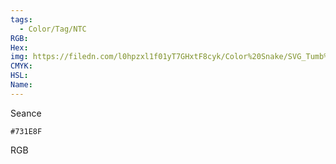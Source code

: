 ```yaml
---
tags:
  - Color/Tag/NTC
RGB:
Hex:
img: https://filedn.com/l0hpzxl1f01yT7GHxtF8cyk/Color%20Snake/SVG_Tumb%20Mass%20No%20Name/731E8F.svg
CMYK:
HSL:
Name:
---
```

Seance
```palette
#731E8F
```
RGB

